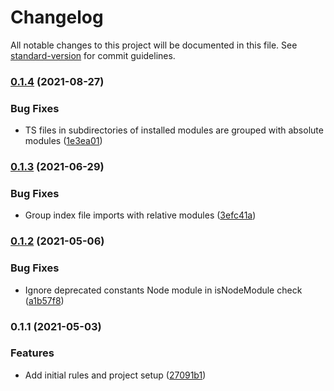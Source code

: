 # Changelog

All notable changes to this project will be documented in this file. See [standard-version](https://github.com/conventional-changelog/standard-version) for commit guidelines.

### [0.1.4](https://github.com/atdrago/import-sort-style-atdrago/compare/v0.1.3...v0.1.4) (2021-08-27)


### Bug Fixes

* TS files in subdirectories of installed modules are grouped with absolute modules ([1e3ea01](https://github.com/atdrago/import-sort-style-atdrago/commit/1e3ea016b563796a57b218a19fe7aaba3095f9f9))

### [0.1.3](https://github.com/atdrago/import-sort-style-atdrago/compare/v0.1.2...v0.1.3) (2021-06-29)


### Bug Fixes

* Group index file imports with relative modules ([3efc41a](https://github.com/atdrago/import-sort-style-atdrago/commit/3efc41acf2015fcd5a5ff637560d42dea04de862))

### [0.1.2](https://github.com/atdrago/import-sort-style-atdrago/compare/v0.1.1...v0.1.2) (2021-05-06)


### Bug Fixes

* Ignore deprecated constants Node module in isNodeModule check ([a1b57f8](https://github.com/atdrago/import-sort-style-atdrago/commit/a1b57f86fe94a15819ff6771270789bc6dd5466f))

### 0.1.1 (2021-05-03)


### Features

* Add initial rules and project setup ([27091b1](https://github.com/atdrago/import-sort-style-atdrago/commit/27091b1c82028af859998da582c118e10dbed129))
